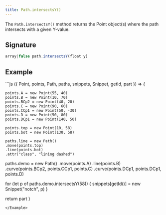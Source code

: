 ```yaml
---
title: Path.intersectsY()
---
```


The `Path.intersectsY()` method returns the Point object(s) where the path
intersects with a given Y-value.

## Signature

```js
array|false path.intersectsY(float y)
```

## Example

<Example caption="Example of the Path.intersectsY() method">
```js
({ Point, points, Path, paths, snippets, Snippet, getId,  part }) => {

    points.A = new Point(55, 40)
    points.B = new Point(10, 70)
    points.BCp2 = new Point(40, 20)
    points.C = new Point(90, 60)
    points.CCp1 = new Point(50, -30)
    points.D = new Point(50, 80)
    points.DCp1 = new Point(140, 50)

    points.top = new Point(10, 58)
    points.bot = new Point(130, 58)

    paths.line = new Path()
    .move(points.top)
    .line(points.bot)
    .attr("class", "lining dashed")

  paths.demo = new Path()
    .move(points.A)
    .line(points.B)
    .curve(points.BCp2, points.CCp1, points.C)
    .curve(points.DCp1, points.DCp1, points.D)

  for (let p of paths.demo.intersectsY(58)) {
    snippets[getId()] = new Snippet("notch", p)
  }

  return part
}
```
</Example>
